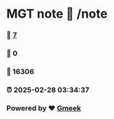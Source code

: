 # MGT note :link: /note 
### :page_facing_up: [7](/note/tag.html) 
### :speech_balloon: 0 
### :hibiscus: 16306 
### :alarm_clock: 2025-02-28 03:34:37 
### Powered by :heart: [Gmeek](https://github.com/Meekdai/Gmeek)

